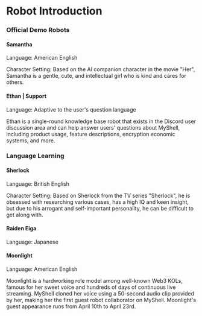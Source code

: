 # Robot Introduction

### Official Demo Robots

#### Samantha

Language: American English

Character Setting: Based on the AI companion character in the movie "Her", Samantha is a gentle, cute, and intellectual girl who is kind and cares for others.

#### Ethan | Support

Language: Adaptive to the user's question language

Ethan is a single-round knowledge base robot that exists in the Discord user discussion area and can help answer users' questions about MyShell, including product usage, feature descriptions, encryption economic systems, and more.

### Language Learning

#### Sherlock

Language: British English

Character Setting: Based on Sherlock from the TV series "Sherlock", he is obsessed with researching various cases, has a high IQ and keen insight, but due to his arrogant and self-important personality, he can be difficult to get along with.

#### Raiden Eiga

Language: Japanese

#### Moonlight

Language: American English

Moonlight is a hardworking role model among well-known Web3 KOLs, famous for her sweet voice and hundreds of days of continuous live streaming. MyShell cloned her voice using a 50-second audio clip provided by her, making her the first guest robot collaborator on MyShell. Moonlight's guest appearance runs from April 10th to April 23rd.

####